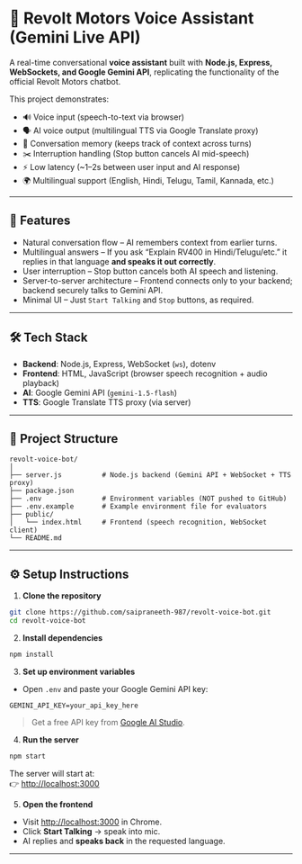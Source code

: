 # 🎤 Revolt Motors Voice Assistant (Gemini Live API)

A real-time conversational **voice assistant** built with **Node.js, Express, WebSockets, and Google Gemini API**, replicating the functionality of the official Revolt Motors chatbot.

This project demonstrates:
- 🔊 Voice input (speech-to-text via browser)  
- 🗣️ AI voice output (multilingual TTS via Google Translate proxy)  
- 🧠 Conversation memory (keeps track of context across turns)  
- ✂️ Interruption handling (Stop button cancels AI mid-speech)  
- ⚡ Low latency (~1–2s between user input and AI response)  
- 🌍 Multilingual support (English, Hindi, Telugu, Tamil, Kannada, etc.)  

---

## 🚀 Features

- Natural conversation flow – AI remembers context from earlier turns.  
- Multilingual answers – If you ask “Explain RV400 in Hindi/Telugu/etc.” it replies in that language **and speaks it out correctly**.  
- User interruption – Stop button cancels both AI speech and listening.  
- Server-to-server architecture – Frontend connects only to your backend; backend securely talks to Gemini API.  
- Minimal UI – Just `Start Talking` and `Stop` buttons, as required.  

---

## 🛠️ Tech Stack

- **Backend**: Node.js, Express, WebSocket (`ws`), dotenv  
- **Frontend**: HTML, JavaScript (browser speech recognition + audio playback)  
- **AI**: Google Gemini API (`gemini-1.5-flash`)  
- **TTS**: Google Translate TTS proxy (via server)  

---

## 📂 Project Structure

```plaintext
revolt-voice-bot/
│
├── server.js          # Node.js backend (Gemini API + WebSocket + TTS proxy)
├── package.json
├── .env               # Environment variables (NOT pushed to GitHub)
├── .env.example       # Example environment file for evaluators
├── public/
│   └── index.html     # Frontend (speech recognition, WebSocket client)
└── README.md
```

---

## ⚙️ Setup Instructions

1. **Clone the repository**

```bash
git clone https://github.com/saipraneeth-987/revolt-voice-bot.git
cd revolt-voice-bot
```

2. **Install dependencies**

```bash
npm install
```

3. **Set up environment variables**


* Open `.env` and paste your Google Gemini API key:

```
GEMINI_API_KEY=your_api_key_here
```

> Get a free API key from [Google AI Studio](https://aistudio.google.com/).

4. **Run the server**

```bash
npm start
```

The server will start at:  
👉 [http://localhost:3000](http://localhost:3000)

5. **Open the frontend**

* Visit [http://localhost:3000](http://localhost:3000) in Chrome.  
* Click **Start Talking** → speak into mic.  
* AI replies and **speaks back** in the requested language.  

---


